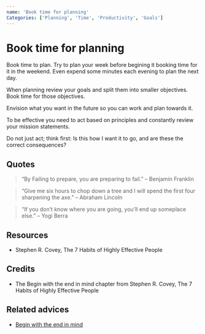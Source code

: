 ```yaml
---
name: 'Book time for planning'
Categories: ['Planning', 'Time', 'Productivity', 'Goals']
---
```

# Book time for planning

Book time to plan. Try to plan your week before begining it booking time for it in the weekend. Even expend some minutes each evening to plan the next day.

When planning review your goals and split them into smaller objectives. Book time for those objectives.

Envision what you want in the future so you can work and plan towards it.

To be effective you need to act based on principles and constantly review your mission statements.

Do not just act; think first: Is this how I want it to go, and are these the correct consequences?

## Quotes

> “By Failing to prepare, you are preparing to fail.” – Benjamin Franklin

> “Give me six hours to chop down a tree and I will spend the first four sharpening the axe.” – Abraham Lincoln

> “If you don’t know where you are going, you’ll end up someplace else.” – Yogi Berra

## Resources

- Stephen R. Covey, The 7 Habits of Highly Effective People

## Credits

- The Begin with the end in mind chapter from Stephen R. Covey, The 7 Habits of Highly Effective People

## Related advices

- [Begin with the end in mind](../Begin%20with%20the%20end%20in%20mind/index.md)
